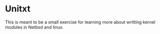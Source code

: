# Unitxt

This is meant to be a small exercise for learning more about writting kernel modules in Netbsd and linux.
